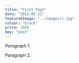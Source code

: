 ```yaml
---
title: "First Page"
date: "2021-05-11"
featuredImage: "../images/1.jpg"
colour: "black"
price: 1000
key: "post"
---
```

*Paragraph* 1.

Paragraph 2.
